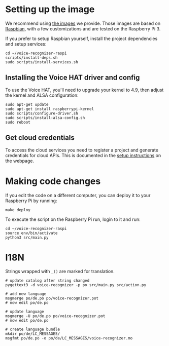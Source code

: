 # Setting up the image

We recommend using [the images](https://aiyprojects.withgoogle.com/voice) we
provide. Those images are based on [Raspbian](https://www.raspberrypi.org/downloads/raspbian/),
with a few customizations and are tested on the Raspberry Pi 3.

If you prefer to setup Raspbian yourself, install the project dependencies and
setup services:
``` shell
cd ~/voice-recognizer-raspi
scripts/install-deps.sh
sudo scripts/install-services.sh
```

## Installing the Voice HAT driver and config

To use the Voice HAT, you'll need to upgrade your kernel to 4.9, then adjust the
kernel and ALSA configuration:
``` shell
sudo apt-get update
sudo apt-get install raspberrypi-kernel
sudo scripts/configure-driver.sh
sudo scripts/install-alsa-config.sh
sudo reboot
```

## Get cloud credentials

To access the cloud services you need to register a project and generate
credentials for cloud APIs. This is documented in the
[setup instructions](https://aiyprojects.withgoogle.com/voice) on the
webpage.

# Making code changes

If you edit the code on a different computer, you can deploy it to your
Raspberry Pi by running:

``` shell
make deploy
```
To execute the script on the Raspberry Pi run, login to it and run:
``` shell
cd ~/voice-recognizer-raspi
source env/bin/activate
python3 src/main.py
```

# I18N

Strings wrapped with `_()` are marked for translation.

``` shell
# update catalog after string changed
pygettext3 -d voice-recognizer -p po src/main.py src/action.py

# add new language
msgmerge po/de.po po/voice-recognizer.pot
# now edit po/de.po

# update language
msgmerge -U po/de.po po/voice-recognizer.pot
# now edit po/de.po

# create language bundle
mkdir po/de/LC_MESSAGES/
msgfmt po/de.po -o po/de/LC_MESSAGES/voice-recognizer.mo
```

